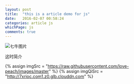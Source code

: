 ```yaml
---
layout: post
title:  "this is a article demo for js"
date:   2016-02-07 00:58:24
categories: article js
whichPage: js
comments: true
---
```


![七牛图片][tupian3]

这时简介

{% assign imgSrc = "https://raw.githubusercontent.com/love-peach/images/master" %}
{% assign imgQiSrc = "http://7xrioc.com1.z0.glb.clouddn.com" %}


[tupian3]: {{imgQiSrc}}/img/illustration/imaginativeChildren.jpg
